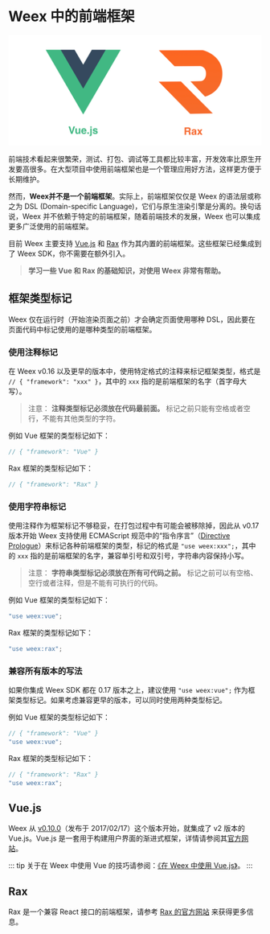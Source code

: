 # Weex 中的前端框架

<!-- toc -->

![Vue and Rax](../../guide/images/vue-rax.png)

前端技术看起来很繁荣，测试、打包、调试等工具都比较丰富，开发效率比原生开发要高很多。在大型项目中使用前端框架也是一个管理应用好方法，这样更方便于长期维护。

然而，**Weex并不是一个前端框架**。实际上，前端框架仅仅是 Weex 的语法层或称之为 DSL (Domain-specific Language)，它们与原生渲染引擎是分离的。换句话说，Weex 并不依赖于特定的前端框架，随着前端技术的发展，Weex 也可以集成更多广泛使用的前端框架。

目前 Weex 主要支持 [Vue.js](https://vuejs.org/) 和 [Rax](https://alibaba.github.io/rax/) 作为其内置的前端框架。这些框架已经集成到了 Weex SDK，你不需要在额外引入。

> **学习一些 Vue 和 Rax 的基础知识，对使用 Weex 非常有帮助。**

## 框架类型标记

Weex 仅在运行时（开始渲染页面之前）才会确定页面使用哪种 DSL，因此要在页面代码中标记使用的是哪种类型的前端框架。

### 使用注释标记

在 Weex v0.16 以及更早的版本中，使用特定格式的注释来标记框架类型，格式是 `// { "framework": "xxx" }`，其中的 `xxx` 指的是前端框架的名字（首字母大写）。

> 注意： **注释类型标记必须放在代码最前面。** 标记之前只能有空格或者空行，不能有其他类型的字符。

例如 Vue 框架的类型标记如下：

```js
// { "framework": "Vue" }
```

Rax 框架的类型标记如下：

```js
// { "framework": "Rax" }
```

### 使用字符串标记  <badge text="0.17+" type="warn" vertical="middle"/>

使用注释作为框架标记不够稳妥，在打包过程中有可能会被移除掉，因此从 v0.17 版本开始 Weex 支持使用 ECMAScript 规范中的“指令序言”（[Directive Prologue](http://ecma-international.org/ecma-262/5.1/#sec-14.1)）来标记各种前端框架的类型，标记的格式是 `"use weex:xxx";`，其中的 `xxx` 指的是前端框架的名字，兼容单引号和双引号，字符串内容保持小写。

> 注意： **字符串类型标记必须放在所有可代码之前。** 标记之前可以有空格、空行或者注释，但是不能有可执行的代码。

例如 Vue 框架的类型标记如下：

```js
"use weex:vue";
```

Rax 框架的类型标记如下：

```js
"use weex:rax";
```

### 兼容所有版本的写法

如果你集成 Weex SDK 都在 0.17 版本之上，建议使用 `"use weex:vue";` 作为框架类型标记。如果考虑兼容更早的版本，可以同时使用两种类型标记。

例如 Vue 框架的类型标记如下：

```js
// { "framework": "Vue" }
"use weex:vue";
```

Rax 框架的类型标记如下：

```js
// { "framework": "Rax" }
"use weex:rax";
```

## Vue.js

Weex 从 [v0.10.0](https://github.com/alibaba/weex/releases/tag/v0.10.0)（发布于 2017/02/17）这个版本开始，就集成了 v2 版本的 Vue.js。Vue.js 是一套用于构建用户界面的渐进式框架，详情请参阅其[官方网站](https://vuejs.org/)。

::: tip
关于在 Weex 中使用 Vue 的技巧请参阅：[《在 Weex 中使用 Vue.js》](./use-vue-in-weex.html)。
:::

## Rax

Rax 是一个兼容 React 接口的前端框架，请参考 [Rax 的官方网站](https://alibaba.github.io/rax/) 来获得更多信息。
